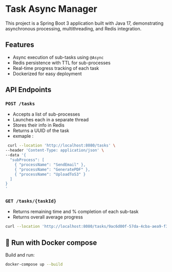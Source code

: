 # Task Async Manager

This project is a Spring Boot 3 application built with Java 17, demonstrating asynchronous processing, multithreading, and Redis integration.

## Features

- Async execution of sub-tasks using `@Async`
- Redis persistence with TTL for sub-processes
- Real-time progress tracking of each task
- Dockerized for easy deployment

## API Endpoints

### `POST /tasks`
- Accepts a list of sub-processes
- Launches each in a separate thread
- Stores their info in Redis
- Returns a UUID of the task
- exmaple : 
```bash
 curl --location 'http://localhost:8080/tasks' \
--header 'Content-Type: application/json' \
--data '{
  "subProcess": [
    { "processName": "SendEmail" },
    { "processName": "GeneratePDF" },
    { "processName": "UploadToS3" }
  ]
}
'

```
### `GET /tasks/{taskId}`
- Returns remaining time and % completion of each sub-task
- Returns overall average progress
```bash
curl --location 'http://localhost:8080/tasks/9ac6d00f-57da-4cba-aea9-f3e561bfed10'
```

## 🐳 Run with Docker compose

Build and run:
```bash
docker-compose up --build


